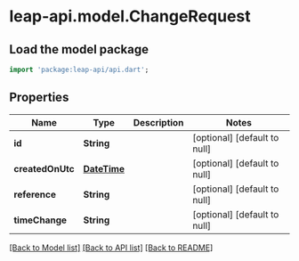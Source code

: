 # leap-api.model.ChangeRequest

## Load the model package
```dart
import 'package:leap-api/api.dart';
```

## Properties
Name | Type | Description | Notes
------------ | ------------- | ------------- | -------------
**id** | **String** |  | [optional] [default to null]
**createdOnUtc** | [**DateTime**](DateTime.md) |  | [optional] [default to null]
**reference** | **String** |  | [optional] [default to null]
**timeChange** | **String** |  | [optional] [default to null]

[[Back to Model list]](../README.md#documentation-for-models) [[Back to API list]](../README.md#documentation-for-api-endpoints) [[Back to README]](../README.md)


